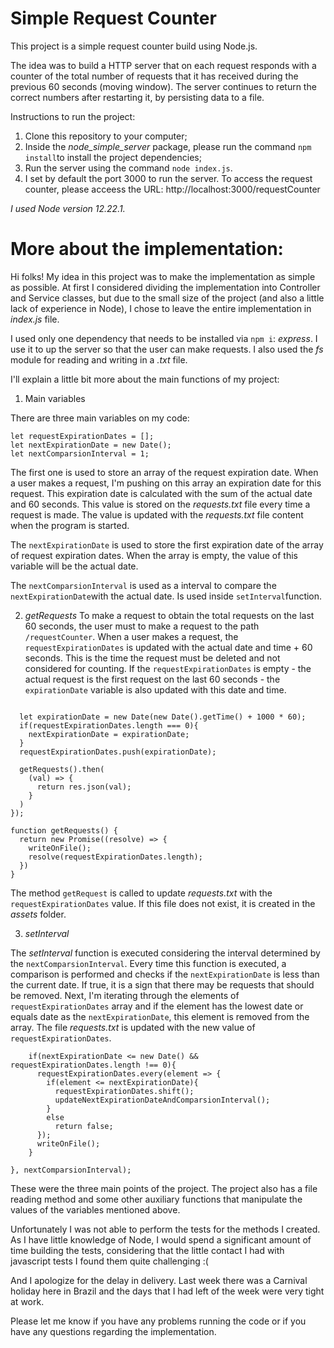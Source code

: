 # Simple Request Counter

This project is a simple request counter build using Node.js.

The idea was to build a HTTP server that on each request responds with a counter of the total number of requests that it has received during the previous
60 seconds (moving window). The server continues to return the correct numbers after restarting it, by persisting data to a file.

Instructions to run the project:

1) Clone this repository to your computer;
2) Inside the *node_simple_server* package, please run the command ```npm install```to install the project dependencies;
3) Run the server using the command ```node index.js```.
4) I set by default the port 3000 to run the server. To access the request counter, please acceess the URL: http://localhost:3000/requestCounter

*I used Node version 12.22.1.*

# More about the implementation:

Hi folks! My idea in this project was to make the implementation as simple as possible. At first I considered dividing the implementation into Controller and Service classes, but due to the small size of the project (and also a little lack of experience in Node), I chose to leave the entire implementation in *index.js* file.

I used only one dependency that needs to be installed via ```npm i```: *express*. I use it to up the server so that the user can make requests. I also used the *fs* module for reading and writing in a *.txt* file.

I'll explain a little bit more about the main functions of my project:

1) Main variables

There are three main variables on my code:
```
let requestExpirationDates = [];
let nextExpirationDate = new Date();
let nextComparsionInterval = 1;
````

The first one is used to store an array of the request expiration date. When a user makes a request, I'm pushing on this array an expiration date for this request. This expiration date is calculated with the sum of the actual date and 60 seconds. This value is stored on the *requests.txt* file every time a request is made. The value is updated with the *requests.txt* file content when the program is started.  

The ```nextExpirationDate``` is used to store the first expiration date of the array of request expiration dates. When the array is empty, the value of this variable will be the actual date.

The ```nextComparsionInterval``` is used as a interval to compare the ```nextExpirationDate```with the actual date. Is used inside ```setInterval```function.

2) *getRequests*
To make a request to obtain the total requests on the last 60 seconds, the user must to make a request to the path ```/requestCounter```.
When a user makes a request, the ```requestExpirationDates``` is updated with the actual date and time + 60 seconds. This is the time the request must be deleted and not considered for counting. If the ```requestExpirationDates``` is empty - the actual request is the first request on the last 60 seconds - the ```expirationDate``` variable is also updated with this date and time.

```server.get('/requestCounter', (req, res) =>{

  let expirationDate = new Date(new Date().getTime() + 1000 * 60);
  if(requestExpirationDates.length === 0){
    nextExpirationDate = expirationDate;
  }
  requestExpirationDates.push(expirationDate);

  getRequests().then(
    (val) => { 
      return res.json(val);
    }
  )
});

function getRequests() {
  return new Promise((resolve) => {
    writeOnFile();
    resolve(requestExpirationDates.length);
  })
}
```

The method ```getRequest``` is called to update *requests.txt* with the ```requestExpirationDates``` value. If this file does not exist, it is created in the *assets* folder.


3) *setInterval*

The *setInterval* function is executed considering the interval determined by the ```nextComparsionInterval```. 
Every time this function is executed, a comparison is performed and checks if the ```nextExpirationDate``` is less than the current date. If true, it is a sign that there may be requests that should be removed. Next, I'm iterating through the elements of ```requestExpirationDates``` array and if the element has the lowest date or equals date as the ```nextExpirationDate```, this element is removed from the array.
The file *requests.txt* is updated with the new value of ```requestExpirationDates```.


```setInterval(() => { 
    if(nextExpirationDate <= new Date() && requestExpirationDates.length !== 0){
      requestExpirationDates.every(element => {
        if(element <= nextExpirationDate){
          requestExpirationDates.shift();
          updateNextExpirationDateAndComparsionInterval();
        }
        else
          return false;
      });
      writeOnFile();
    }

}, nextComparsionInterval);
```


These were the three main points of the project. The project also has a file reading method and some other auxiliary functions that manipulate the values of the variables mentioned above.

Unfortunately I was not able to perform the tests for the methods I created. As I have little knowledge of Node, I would spend a significant amount of time building the tests, considering that the little contact I had with javascript tests I found them quite challenging :( 

And I apologize for the delay in delivery. Last week there was a Carnival holiday here in Brazil and the days that I had left of the week were very tight at work.

Please let me know if you have any problems running the code or if you have any questions regarding the implementation.
